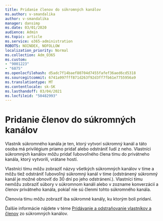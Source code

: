 ```yaml
---
title: Pridanie členov do súkromných kanálov
ms.author: v-smandalika
author: v-smandalika
manager: dansimp
ms.date: 03/01/2020
audience: Admin
ms.topic: article
ms.service: o365-administration
ROBOTS: NOINDEX, NOFOLLOW
localization_priority: Normal
ms.collection: Adm_O365
ms.custom:
- "9001223"
- "6875"
ms.openlocfilehash: d5adc7f14baef80704d7455fafef36aed6cd5318
ms.sourcegitcommit: 6741a997fff871d263f92d3ff7fb61e7755956a9
ms.translationtype: MT
ms.contentlocale: sk-SK
ms.lasthandoff: 03/04/2021
ms.locfileid: "50482993"
---
```

# <a name="adding-members-to-private-channels"></a>Pridanie členov do súkromných kanálov

Vlastník súkromného kanála je ten, ktorý vytvorí súkromný kanál a táto osoba má privilégium priamo pridať alebo odstrániť ľudí z neho. Vlastníci súkromných kanálov môžu pridať ľubovoľného člena tímu do privátneho kanála, ktorý vytvorili, vrátane hostí.

Vlastníci tímu môžu zobraziť názvy všetkých súkromných kanálov v tíme a môžu tiež odstrániť ľubovoľný súkromný kanál v tíme (odstránený súkromný kanál je možné obnoviť do 30 dní po jeho odstránení.). Vlastníci tímu nemôžu zobraziť súbory v súkromnom kanáli alebo v zozname konverzácií a členov privátneho kanála, pokiaľ nie sú členmi tohto súkromného kanála.

Členovia tímu môžu zobraziť iba súkromné kanály, ku ktorým boli pridaní.

Ďalšie informácie nájdete v téme [Pridávanie a odstraňovanie vlastníkov a členov](https://docs.microsoft.com/MicrosoftTeams/private-channels#adding-and-removing-owners-and-members) zo súkromných kanálov.
